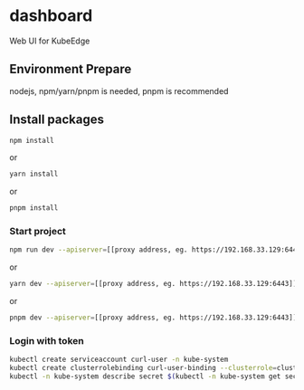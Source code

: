 # dashboard
Web UI for KubeEdge

## Environment Prepare

nodejs, npm/yarn/pnpm is needed, pnpm is recommended

## Install packages

```bash with npm
npm install
```

or

```bash with yarn
yarn install
```

or

```bash with pnpm
pnpm install
```

### Start project

```bash with npm
npm run dev --apiserver=[[proxy address, eg. https://192.168.33.129:6443]]
```
or

```bash with yarn
yarn dev --apiserver=[[proxy address, eg. https://192.168.33.129:6443]]
```
or

```bash with pnpm
pnpm dev --apiserver=[[proxy address, eg. https://192.168.33.129:6443]]
```

### Login with token
```bash
kubectl create serviceaccount curl-user -n kube-system
kubectl create clusterrolebinding curl-user-binding --clusterrole=cluster-admin --serviceaccount=kube-system:curl-user -n kube-system
kubectl -n kube-system describe secret $(kubectl -n kube-system get secret | grep curl-user | awk '{print $1}'
```